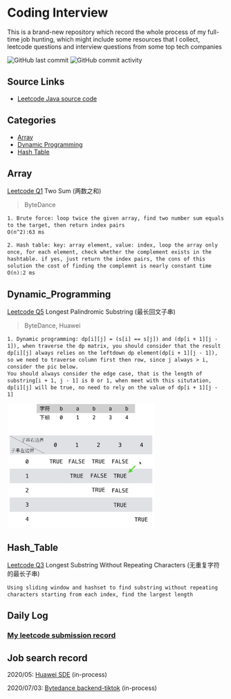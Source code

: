 # Coding Interview
This is a brand-new repository which record the whole process of my full-time job hunting, which might include some resources that I collect, leetcode questions and interview questions from some top tech companies

![GitHub last commit](https://img.shields.io/github/last-commit/weilingao/movie-website)
![GitHub commit activity](https://img.shields.io/github/commit-activity/w/weilingao/movie-website)

## Source Links
- [Leetcode Java source code](https://github.com/weilingao/coding_interview_ft/tree/master/Leetcode/java_src)
## Categories
- [Array](#Array)
- [Dynamic Programming](#Dynamic_Programming)
- [Hash Table](#Hash_Table)
## Array
[Leetcode Q1](https://github.com/weilingao/coding_interview_ft/blob/master/Leetcode/java_src/1.%E4%B8%A4%E6%95%B0%E4%B9%8B%E5%92%8C.java) Two Sum (两数之和)
> ByteDance
```
1. Brute force: loop twice the given array, find two number sum equals to the target, then return index pairs 
O(n^2):63 ms
```
```
2. Hash table: key: array element, value: index, loop the array only once, for each element, check whether the complement exists in the hashtable. if yes, just return the index pairs, the cons of this solution the cost of finding the complemnt is nearly constant time
O(n):2 ms
```

## Dynamic_Programming
[Leetcode Q5](https://github.com/weilingao/coding_interview_ft/blob/master/Leetcode/java_src/5.%E6%9C%80%E9%95%BF%E5%9B%9E%E6%96%87%E5%AD%90%E4%B8%B2.java) Longest Palindromic Substring (最长回文子串) 
> ByteDance, Huawei
```
1. Dynamic programming: dp[i][j] = (s[i] == s[j]) and (dp[i + 1][j - 1]), when traverse the dp matrix, you should consider that the result dp[i][j] always relies on the leftdown dp element(dp[i + 1][j - 1]), so we need to traverse column first then row, since j always > i, consider the pic below.
You should always consider the edge case, that is the length of substring[i + 1, j - 1] is 0 or 1, when meet with this situtation, dp[i][j] will be true, no need to rely on the value of dp[i + 1][j - 1]

```
![Alt text](pic/q5.png)

## Hash_Table
[Leetcode Q3]() Longest Substring Without Repeating Characters (无重复字符的最长子串)
```
Using sliding window and hashset to find substring without repeating characters starting from each index, find the largest length
```

## Daily Log
### [My leetcode submission record](https://leetcode-cn.com/u/weilin_g/)

## Job search record
2020/05: [Huawei SDE](http://career.huawei.com/reccampportal/portal5/campus-recruitment-detail.html?jobId=96297) (in-process)

2020/07/03: [Bytedance backend-tiktok](https://job.bytedance.com/campus/position/detail/6835619069605972237) (in-process)
